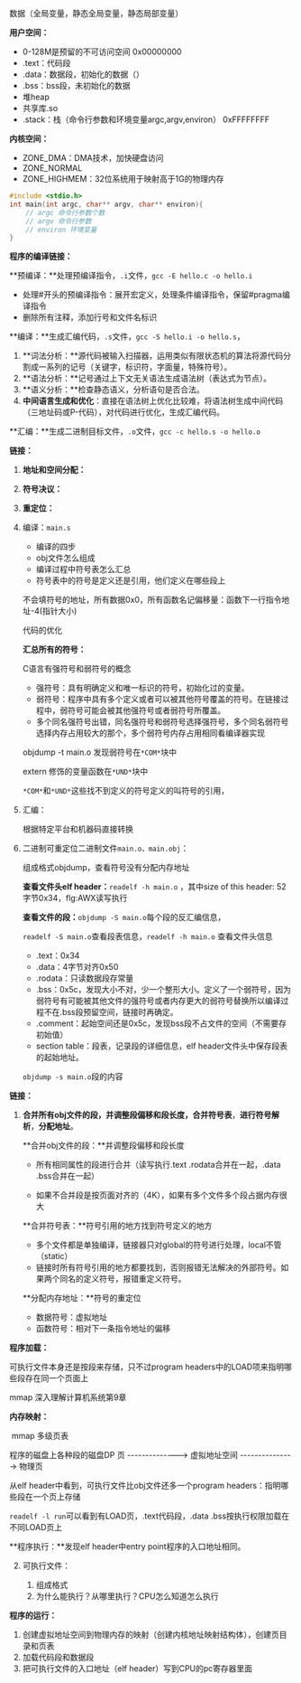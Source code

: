 数据（全局变量，静态全局变量，静态局部变量）

**用户空间：**

- 0-128M是预留的不可访问空间		0x00000000
- .text：代码段
- .data：数据段，初始化的数据（）
- .bss：bss段，未初始化的数据
- 堆heap
- 共享库.so
- .stack：栈（命令行参数和环境变量argc,argv,environ）                                       0xFFFFFFFF

**内核空间：**

- ZONE_DMA：DMA技术，加快硬盘访问
- ZONE_NORMAL
- ZONE_HIGHMEM：32位系统用于映射高于1G的物理内存

```c++
#include <stdio.h>
int main(int argc, char** argv, char** environ){
    // argc 命令行参数个数
    // argv 命令行参数
    // environ 环境变量
}
```

**程序的编译链接：**

**预编译：**处理预编译指令，`.i`文件，`gcc -E hello.c -o hello.i`

- 处理#开头的预编译指令：展开宏定义，处理条件编译指令，保留#pragma编译指令
- 删除所有注释，添加行号和文件名标识

**编译：**生成汇编代码，`.s`文件，`gcc -S hello.i -o hello.s`，

1. **词法分析：**源代码被输入扫描器，运用类似有限状态机的算法将源代码分割成一系列的记号（关键字，标识符，字面量，特殊符号）。
2. **语法分析：**记号通过上下文无关语法生成语法树（表达式为节点）。
3. **语义分析：**检查静态语义，分析语句是否合法。
4. **中间语言生成和优化**：直接在语法树上优化比较难，将语法树生成中间代码（三地址码或P-代码），对代码进行优化，生成汇编代码。

**汇编：**生成二进制目标文件，`.o`文件，`gcc -c hello.s -o hello.o`

**链接：**

1. **地址和空间分配：**
2. **符号决议：**
3. **重定位：**





1. 编译：`main.s`

   - 编译的四步
   - obj文件怎么组成
   - 编译过程中符号表怎么汇总
   - 符号表中的符号是定义还是引用，他们定义在哪些段上

   不会填符号的地址，所有数据0x0，所有函数名记偏移量：函数下一行指令地址-4(指针大小)

   代码的优化

   **汇总所有的符号：**

   C语言有强符号和弱符号的概念

   - 强符号：具有明确定义和唯一标识的符号，初始化过的变量。
   - 弱符号：程序中具有多个定义或者可以被其他符号覆盖的符号。在链接过程中，弱符号可能会被其他强符号或者弱符号所覆盖。
   - 多个同名强符号出错，同名强符号和弱符号选择强符号，多个同名弱符号选择内存占用较大的那个，多个弱符号内存占用相同看编译器实现

   objdump -t main.o 发现弱符号在`*COM*`块中

   extern 修饰的变量函数在`*UND*`块中

   `*COM*`和`*UND*`这些找不到定义的符号定义的叫符号的引用，

2. 汇编：

   根据特定平台和机器码直接转换

3. 二进制可重定位二进制文件`main.o，main.obj`：

   组成格式objdump，查看符号没有分配内存地址

   **查看文件头elf header：**`readelf -h main.o` ，其中size of this header: 52字节0x34，flg:AWX读写执行

   **查看文件的段：**`objdump -S main.o`每个段的反汇编信息，

   `readelf -S main.o`查看段表信息，`readelf -h main.o` 查看文件头信息

   - .text：0x34
   - .data：4字节对齐0x50
   - .rodata：只读数据段存常量
   - .bss：0x5c，发现大小不对，少一个整形大小。定义了一个弱符号，因为弱符号有可能被其他文件的强符号或者内存更大的弱符号替换所以编译过程不在.bss段预留空间，链接时再确定。
   - .comment：起始空间还是0x5c，发现bss段不占文件的空间（不需要存初始值）
   - section table：段表，记录段的详细信息，elf header文件头中保存段表的起始地址。

   `objdump -s main.o`段的内容

**链接：**

1. **合并所有obj文件的段，并调整段偏移和段长度，合并符号表**，**进行符号解析**，**分配地址**。

   **合并obj文件的段：**并调整段偏移和段长度

   - 所有相同属性的段进行合并（读写执行.text .rodata合并在一起，.data .bss合并在一起）

   - 如果不合并段是按页面对齐的（4K），如果有多个文件多个段占据内存很大

   **合并符号表：**符号引用的地方找到符号定义的地方

   - 多个文件都是单独编译，链接器只对global的符号进行处理，local不管（static）
   - 链接时所有符号引用的地方都要找到，否则报错无法解决的外部符号。如果两个同名的定义符号，报错重定义符号。

   **分配内存地址：**符号的重定位

   - 数据符号：虚拟地址
   - 函数符号：相对下一条指令地址的偏移

**程序加载：**

   可执行文件本身还是按段来存储，只不过program headers中的LOAD项来指明哪些段存在同一个页面上

   mmap 深入理解计算机系统第9章

**内存映射：**

   ​							                                 mmap                                      多级页表

   程序的磁盘上各种段的磁盘DP 页   -------------->    虚拟地址空间     --------------->   物理页   

   

   从elf header中看到，可执行文件比obj文件还多一个program headers：指明哪些段在一个页上存储

   `readelf -l run`可以看到有LOAD页，.text代码段，.data .bss按执行权限加载在不同LOAD页上

 **程序执行：**发现elf header中entry point程序的入口地址相同。  

   

2. 可执行文件：

   1. 组成格式
   2. 为什么能执行？从哪里执行？CPU怎么知道怎么执行

**程序的运行：**

1. 创建虚拟地址空间到物理内存的映射（创建内核地址映射结构体），创建页目录和页表
2. 加载代码段和数据段
3. 把可执行文件的入口地址（elf header）写到CPU的pc寄存器里面